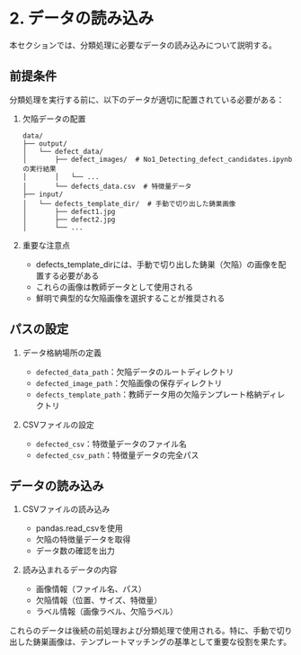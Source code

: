 # 2. データの読み込み

本セクションでは、分類処理に必要なデータの読み込みについて説明する。

## 前提条件

分類処理を実行する前に、以下のデータが適切に配置されている必要がある：

1. 欠陥データの配置
   ```
   data/
   ├── output/
   │   └── defect_data/
   │       ├── defect_images/  # No1_Detecting_defect_candidates.ipynbの実行結果
   │       │   └── ... 
   │       └── defects_data.csv  # 特徴量データ
   ├── input/
   │   └── defects_template_dir/  # 手動で切り出した鋳巣画像
   │       ├── defect1.jpg
   │       ├── defect2.jpg
   │       └── ...
   ```

2. 重要な注意点
   - defects_template_dirには、手動で切り出した鋳巣（欠陥）の画像を配置する必要がある
   - これらの画像は教師データとして使用される
   - 鮮明で典型的な欠陥画像を選択することが推奨される

## パスの設定

1. データ格納場所の定義
   - `defected_data_path`：欠陥データのルートディレクトリ
   - `defected_image_path`：欠陥画像の保存ディレクトリ
   - `defects_template_path`：教師データ用の欠陥テンプレート格納ディレクトリ

2. CSVファイルの設定
   - `defected_csv`：特徴量データのファイル名
   - `defected_csv_path`：特徴量データの完全パス

## データの読み込み

1. CSVファイルの読み込み
   - pandas.read_csvを使用
   - 欠陥の特徴量データを取得
   - データ数の確認を出力

2. 読み込まれるデータの内容
   - 画像情報（ファイル名、パス）
   - 欠陥情報（位置、サイズ、特徴量）
   - ラベル情報（画像ラベル、欠陥ラベル）

これらのデータは後続の前処理および分類処理で使用される。特に、手動で切り出した鋳巣画像は、テンプレートマッチングの基準として重要な役割を果たす。
